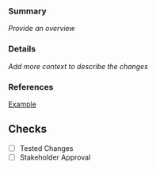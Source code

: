 ### Summary
_Provide an overview_

### Details
_Add more context to describe the changes_

### References
[Example](www.google.com)

## Checks
- [ ] Tested Changes
- [ ] Stakeholder Approval
